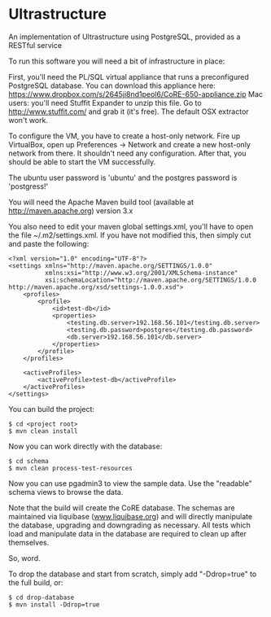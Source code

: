Ultrastructure
==============

An implementation of Ultrastructure using PostgreSQL, provided as a RESTful service

To run this software you will need a bit of infrastructure in place:

First, you'll need the PL/SQL virtual appliance that runs a preconfigured PostgreSQL database.
You can download this appliance here: https://www.dropbox.com/s/2645ji8nd1peol6/CoRE-650-appliance.zip
Mac users: you'll need Stuffit Expander to unzip this file. Go to http://www.stuffit.com/ and grab it (it's free). The default OSX extractor won't work.

To configure the VM, you have to create a host-only network. Fire up VirtualBox, open up Preferences -> Network and create a new host-only network from there. It shouldn't need any configuration. After that, you should be able to start the VM successfully. 

The ubuntu user password is 'ubuntu' and the postgres password is 'postgress!'
    
You will need the Apache Maven build tool (available at http://maven.apache.org) version 3.x


You also need to edit your maven global settings.xml, you'll have to open the file ~/.m2/settings.xml.  If
you have not modified this, then simply cut and paste the following:

    <?xml version="1.0" encoding="UTF-8"?>
    <settings xmlns="http://maven.apache.org/SETTINGS/1.0.0"
              xmlns:xsi="http://www.w3.org/2001/XMLSchema-instance"
              xsi:schemaLocation="http://maven.apache.org/SETTINGS/1.0.0 http://maven.apache.org/xsd/settings-1.0.0.xsd">
        <profiles>
            <profile>
                <id>test-db</id>
                <properties>
                    <testing.db.server>192.168.56.101</testing.db.server>
                    <testing.db.password>postgres</testing.db.password>
                    <db.server>192.168.56.101</db.server>
                </properties>
            </profile>
        </profiles>
        
        <activeProfiles>
            <activeProfile>test-db</activeProfile>
        </activeProfiles>
    </settings>

You can build the project:

    $ cd <project root>
    $ mvn clean install

Now you can work directly with the database:

    $ cd schema
    $ mvn clean process-test-resources

Now you can use pgadmin3 to view the sample data.  Use the "readable" schema views to browse the data.

Note that the build will create the CoRE database.  The schemas are maintained via liquibase (www.liquibase.org)
and will directly manipulate the database, upgrading and downgrading as necessary.  All tests
which load and manipulate data in the database are required to clean up after themselves.

So, word.

To drop the database and start from scratch, simply add "-Ddrop=true" to the full build, or:

    $ cd drop-database
    $ mvn install -Ddrop=true

